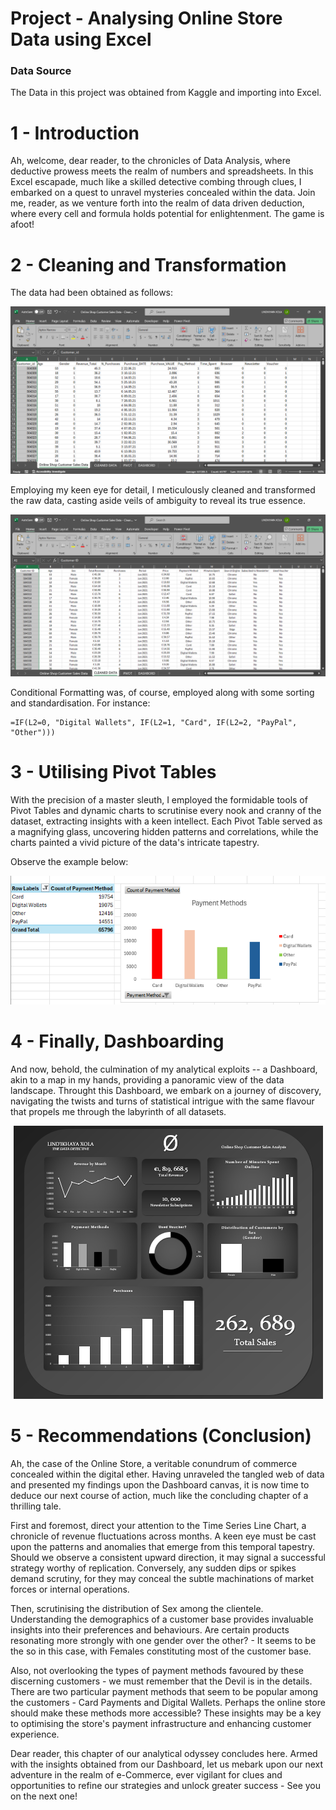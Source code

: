 # Project - Analysing Online Store Data using Excel

### Data Source
The Data in this project was obtained from Kaggle and importing into Excel.

# 1 - Introduction
Ah, welcome, dear reader, to the chronicles of Data Analysis, where deductive prowess meets the realm of numbers and spreadsheets. In this Excel escapade, much like a skilled detective combing through clues, I embarked on a quest to unravel mysteries concealed within the data. Join me, reader, as we venture forth into the realm of data driven deduction, where every cell and formula holds potential for enlightenment. The game is afoot!

# 2 - Cleaning and Transformation
The data had been obtained as follows:
<p align="center">
<img src="RAW DATA.png">
</p>

Employing my keen eye for detail, I meticulously cleaned and transformed the raw data, casting aside veils of ambiguity to reveal its true essence.

<p align="center">
<img src="CLEAN DATA.png">
</p>

Conditional Formatting was, of course, employed along with some sorting and standardisation. For instance:
```excel
=IF(L2=0, "Digital Wallets", IF(L2=1, "Card", IF(L2=2, "PayPal", "Other")))
```

# 3 - Utilising Pivot Tables
With the precision of a master sleuth, I employed the formidable tools of Pivot Tables and dynamic charts to scrutinise every nook and cranny of the dataset, extracting insights with a keen intellect. Each Pivot Table served as a magnifying glass, uncovering hidden patterns and correlations, while the charts painted a vivid picture of the data's intricate tapestry.

Observe the example below:

<p align="center">
<img src="PAYMENT METHOD.png">
</p>

# 4 - Finally, Dashboarding
And now, behold, the culmination of my analytical exploits -- a Dashboard, akin to a map in my hands, providing a panoramic view of the data landscape. Throught this Dashboard, we embark on a journey of discovery, navigating the twists and turns of statistical intrigue with the same flavour that propels me through the labyrinth of all datasets.

<p align="center">
<img src="DASHBOARD - FINAL.png">
</p>

# 5 - Recommendations (Conclusion)
Ah, the case of the Online Store, a veritable conundrum of commerce concealed within the digital ether. Having unraveled the tangled web of data and presented my findings upon the Dashboard canvas, it is now time to deduce our next course of action, much like the concluding chapter of a thrilling tale.

First and foremost, direct your attention to the Time Series Line Chart, a chronicle of revenue fluctuations across months. A keen eye must be cast upon the patterns and anomalies that emerge from this temporal tapestry. Should we observe a consistent upward direction, it may signal a successful strategy worthy of replication. Conversely, any sudden dips or spikes demand scrutiny, for they may conceal the subtle machinations of market forces or internal operations.

Then, scrutinising the distribution of Sex among the clientele. Understanding the demographics of a customer base provides invaluable insights into their preferences and behaviours. Are certain products resonating more strongly with one gender over the other? - It seems to be the so in this case, with Females constituting most of the customer base.

Also, not overlooking the types of payment methods favoured by these discerning customers - we must remember that the Devil is in the details. There are two particular payment methods that seem to be popular among the customers - Card Payments and Digital Wallets. Perhaps the online store should make these methods more accessible? These insights may be a key to optimising the store's payment infrastructure and enhancing customer experience.

Dear reader, this  chapter of our analytical odyssey concludes here. Armed with the insights obtained from our Dashboard, let us mebark upon our next adventure in the realm of e-Commerce, ever vigilant for clues and opportunities to refine our strategies and unlock greater success - See you on the next one!






